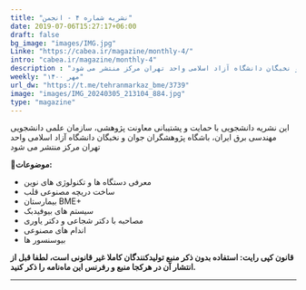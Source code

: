 ```yaml
---
title: "نشریه شماره ۴ - انجمن"
date: 2019-07-06T15:27:17+06:00
draft: false
bg_image: "images/IMG.jpg"
Linke: "https://cabea.ir/magazine/monthly-4/"
intro: "cabea.ir/magazine/monthly-4"
description : "این نشریه دانشجویی با حمایت و پشتیبانی معاونت پژوهشی، سازمان علمی دانشجویی مهندسی برق ایران، باشگاه پژوهشگران جوان و نخبگان دانشگاه آزاد اسلامی واحد تهران مرکز منتشر می شود"
weekly: "مهر ۱۴۰۰"
url_dw: "https://t.me/tehranmarkaz_bme/3739"
image: "images/IMG_20240305_213104_884.jpg"
type: "magazine"
---
```


 این نشریه دانشجویی با حمایت و پشتیبانی معاونت پژوهشی، سازمان علمی دانشجویی مهندسی برق ایران، باشگاه پژوهشگران جوان و نخبگان دانشگاه آزاد اسلامی واحد تهران مرکز منتشر می شود

**📜موضوعات:**

- معرفی دستگاه ها و تکنولوژی های نوین
- ساخت دریچه مصنوعی قلب
- بیمارستان BME+
- سیستم های بیوفیدبک
- مصاحبه با دکتر شجاعی و دکتر یاوری
- اندام های مصنوعی
- بیوسنسور ها

**قانون کپی رایت: استفاده بدون ذکر منبع تولیدکنندگان کاملا غیر قانونی است، لطفا قبل از انتشار آن در هرکجا منبع و رفرنس این ماه‌نامه را ذکر کنید.**

--------------------------------------------------------
